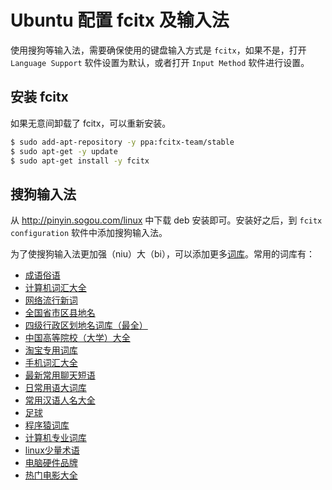 # Ubuntu 配置 fcitx 及输入法

使用搜狗等输入法，需要确保使用的键盘输入方式是 `fcitx`，如果不是，打开 `Language Support` 软件设置为默认，或者打开 `Input Method` 软件进行设置。

## 安装 fcitx

如果无意间卸载了 fcitx，可以重新安装。

```bash
$ sudo add-apt-repository -y ppa:fcitx-team/stable
$ sudo apt-get -y update
$ sudo apt-get install -y fcitx
```

## 搜狗输入法

从 <http://pinyin.sogou.com/linux> 中下载 deb 安装即可。安装好之后，到 `fcitx configuration` 软件中添加搜狗输入法。

为了使搜狗输入法更加强（niu）大（bi），可以添加更多[词库](http://pinyin.sogou.com/dict/)。常用的词库有：

* [成语俗语](http://pinyin.sogou.com/dict/detail/index/15097)
* [计算机词汇大全](http://pinyin.sogou.com/dict/detail/index/15117)
* [网络流行新词](http://pinyin.sogou.com/dict/detail/index/4)
* [全国省市区县地名](http://pinyin.sogou.com/dict/detail/index/807)
* [四级行政区划地名词库（最全）](http://pinyin.sogou.com/dict/detail/index/763)
* [中国高等院校（大学）大全](http://pinyin.sogou.com/dict/detail/index/20647)
* [淘宝专用词库](http://pinyin.sogou.com/dict/detail/index/22416)
* [手机词汇大全](http://pinyin.sogou.com/dict/detail/index/15185)
* [最新常用聊天短语](http://pinyin.sogou.com/dict/detail/index/40290)
* [日常用语大词库](http://pinyin.sogou.com/dict/detail/index/40288)
* [常用汉语人名大全](http://pinyin.sogou.com/dict/detail/index/29429)
* [足球](http://pinyin.sogou.com/dict/detail/index/15188)
* [程序猿词库](http://pinyin.sogou.com/dict/detail/index/36423)
* [计算机专业词库](http://pinyin.sogou.com/dict/detail/index/403)
* [linux少量术语](http://pinyin.sogou.com/dict/detail/index/225)
* [电脑硬件品牌](http://pinyin.sogou.com/dict/detail/index/1157)
* [热门电影大全](http://pinyin.sogou.com/dict/detail/index/20652)
